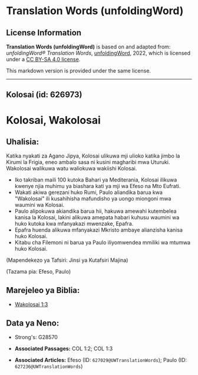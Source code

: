 # Translation Words (unfoldingWord)

## License Information

**Translation Words (unfoldingWord)** is based on and adapted from: _unfoldingWord® Translation Words_, [unfoldingWord](https://unfoldingword.org/utw), 2022, which is licensed under a [CC BY-SA 4.0 license](https://creativecommons.org/licenses/by-sa/4.0/legalcode.en).

This markdown version is provided under the same license.



--------------------------------

## Kolosai (id: 626973)

Kolosai, Wakolosai
==================

Uhalisia:
---------

Katika nyakati za Agano Jipya, Kolosai ulikuwa mji ulioko katika jimbo la Kirumi la Frigia, eneo ambalo sasa ni kusini magharibi mwa Uturuki. Wakolosai walikuwa watu waliokuwa wakiishi Kolosai.

* Iko takriban maili 100 kutoka Bahari ya Mediterania, Kolosai ilikuwa kwenye njia muhimu ya biashara kati ya mji wa Efeso na Mto Eufrati.
* Wakati akiwa gerezani huko Rumi, Paulo aliandika barua kwa "Wakolosai" ili kusahihisha mafundisho ya uongo miongoni mwa waumini wa Kolosai.
* Paulo alipokuwa akiandika barua hii, hakuwa amewahi kutembelea kanisa la Kolosai, lakini alikuwa amepata habari kuhusu waumini wa huko kutoka kwa mfanyakazi mwenzake, Epafra.
* Epafra huenda alikuwa mfanyakazi Mkristo ambaye alianzisha kanisa huko Kolosai.
* Kitabu cha Filemoni ni barua ya Paulo iliyomwendea mmiliki wa mtumwa huko Kolosai.

(Mapendekezo ya Tafsiri: Jinsi ya Kutafsiri Majina)

(Tazama pia: Efeso, Paulo)

Marejeleo ya Biblia:
--------------------

* [Wakolosai 1:3](https://ref.ly/Col1:3)

Data ya Neno:
-------------

* Strong's: G28570

* **Associated Passages:** COL 1:2; COL 1:3
* **Associated Articles:** Efeso (ID: `627029@UWTranslationWords`); Paulo (ID: `627236@UWTranslationWords`)

